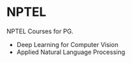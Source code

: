 # NPTEL
NPTEL Courses for PG.

* Deep Learning for Computer Vision
* Applied Natural Language Processing


